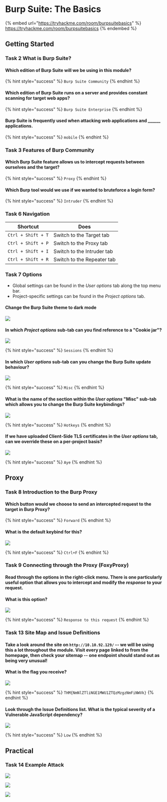 # Burp Suite: The Basics

{% embed url="https://tryhackme.com/room/burpsuitebasics" %}
https://tryhackme.com/room/burpsuitebasics
{% endembed %}

## Getting Started

### Task 2 What is Burp Suite?

#### Which edition of Burp Suite will we be using in this module?

{% hint style="success" %}
`Burp Suite Community`
{% endhint %}

#### Which edition of Burp Suite runs on a server and provides constant scanning for target web apps?

{% hint style="success" %}
`Burp Suite Enterprise`
{% endhint %}

#### Burp Suite is frequently used when attacking web applications and \_\_\_\_\_\_ applications.

{% hint style="success" %}
`mobile`
{% endhint %}

### Task 3 Features of Burp Community

#### Which Burp Suite feature allows us to intercept requests between ourselves and the target?

{% hint style="success" %}
`Proxy`
{% endhint %}

#### Which Burp tool would we use if we wanted to bruteforce a login form?

{% hint style="success" %}
`Intruder`
{% endhint %}

### Task 6 Navigation

| Shortcut           | Does                       |
| ------------------ | -------------------------- |
| `Ctrl + Shift + T` | Switch to the Target tab   |
| `Ctrl + Shift + P` | Switch to the Proxy tab    |
| `Ctrl + Shift + I` | Switch to the Intruder tab |
| `Ctrl + Shift + R` | Switch to the Repeater tab |

### Task 7 Options

* Global settings can be found in the _User options_ tab along the top menu bar.
* Project-specific settings can be found in the _Project options_ tab.

#### Change the Burp Suite theme to dark mode

![](<../../.gitbook/assets/Screenshot from 2022-04-05 14-52-48.png>)

#### In which _Project options_ sub-tab can you find reference to a "Cookie jar"?

![](<../../.gitbook/assets/Screenshot from 2022-04-05 15-00-30.png>)

{% hint style="success" %}
`Sessions`
{% endhint %}

#### In which _User options_ sub-tab can you change the Burp Suite update behaviour?

![](<../../.gitbook/assets/Screenshot from 2022-04-05 14-55-07.png>)

{% hint style="success" %}
`Misc`
{% endhint %}

#### What is the name of the section within the _User options_ "Misc" sub-tab which allows you to change the Burp Suite keybindings?

![](<../../.gitbook/assets/Screenshot from 2022-04-05 14-55-28.png>)

{% hint style="success" %}
`Hotkeys`
{% endhint %}

#### If we have uploaded Client-Side TLS certificates in the _User options_ tab, can we override these on a per-project basis?

![](<../../.gitbook/assets/Screenshot from 2022-04-05 14-56-17.png>)

{% hint style="success" %}
`Aye`
{% endhint %}

## Proxy

### Task 8 Introduction to the Burp Proxy

#### Which button would we choose to send an intercepted request to the target in Burp Proxy?

{% hint style="success" %}
`Forward`
{% endhint %}

#### What is the default keybind for this?

![](<../../.gitbook/assets/Screenshot from 2022-04-05 15-13-13.png>)

{% hint style="success" %}
`Ctrl+F`
{% endhint %}

### Task 9 Connecting through the Proxy (FoxyProxy)

#### Read through the options in the right-click menu. There is one particularly useful option that allows you to intercept and modify the _response_ to your request.&#x20;

#### What is this option?

![](<../../.gitbook/assets/Screenshot from 2022-04-05 15-25-24.png>)

{% hint style="success" %}
`Response to this request`
{% endhint %}

### Task 13 Site Map and Issue Definitions

#### Take a look around the site on `http://10.10.92.129/` -- we will be using this a lot throughout the module. Visit every page linked to from the homepage, then check your sitemap -- one endpoint should stand out as being very unusual!

#### What is the flag you receive?

![](<../../.gitbook/assets/Screenshot from 2022-04-05 15-41-14.png>)

{% hint style="success" %}
`THM{NmNlZTliNGE1MWU1ZTQzMzgzNmFiNWVk}`
{% endhint %}

#### Look through the Issue Definitions list. What is the typical severity of a Vulnerable JavaScript dependency?

![](<../../.gitbook/assets/Screenshot from 2022-04-05 15-42-50.png>)

{% hint style="success" %}
`Low`
{% endhint %}

## Practical

### Task 14 Example Attack

![](<../../.gitbook/assets/Screenshot from 2022-04-05 15-45-48.png>)

![](<../../.gitbook/assets/Screenshot from 2022-04-05 15-46-58.png>)

![](<../../.gitbook/assets/Screenshot from 2022-04-05 15-47-34.png>)
